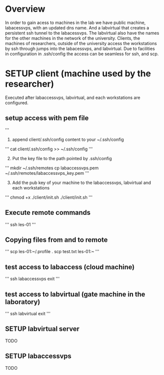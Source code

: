 

# Overview

In order to gain acess to machines in the lab we have public machine, labacessvps, with an updated dns name. 
And a labvirtual that creates a persistent ssh tunnel to the labacessvps. The labvirtual also have the names for the other machines in the network of the university. Clients, the machines of researchers, outside of the university access the workstations by ssh through jumps into the labacessvps, and labvirtual. Due to facilities in configuration in .ssh/config the access can be seamless for ssh, and scp. 


# SETUP client (machine used by the researcher)

Executed after labaccessvps, labvirtual, and each workstations are configured.

## setup access with pem file

'''

1. append client/.ssh/config content to your ~/.ssh/config

'''
cat client/.ssh/config >> ~/.ssh/config
'''

2. Put the key file to the path pointed by .ssh/config

'''
mkdir ~/.ssh/remotes
cp labaccessvps.pem ~/.ssh/remotes/labaccessvps_key.pem
'''

3. Add the pub key of your machine to the labaccessvps, labvirtual and each workstations

'''
chmod +x ./client/init.sh
./client/init.sh
'''

## Execute remote commands
'''
ssh les-01
'''

## Copying files from and to remote

'''
scp les-01:~/.profile .
scp test.txt les-01:~
'''

## test access to labaccess (cloud machine)
'''
ssh labaccessvps
exit
'''

## test access to labvirtual (gate machine in the laboratory)
'''
ssh labvirtual
exit
'''


## SETUP labvirtual server

TODO

## SETUP labaccessvps

TODO





